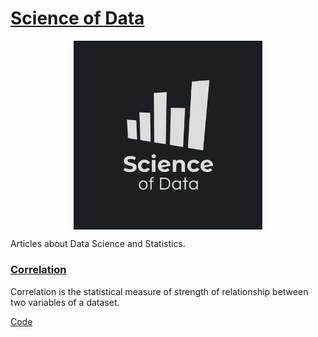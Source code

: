 # [Science of Data](https://medium.com/science-of-data)

<img style=" display: block;
     max-width: 60%;
    height: auto;
    margin: auto;
    float: none!important;" src="Logo/pub_logo.png"
    alt ="publication-logo"/>  

Articles about Data Science and Statistics.

### [Correlation](https://medium.com/science-of-data/correlation-ad1c70b0e76d)  
Correlation is the statistical measure of strength of relationship between two variables of a dataset.
    
[Code](correlation/)